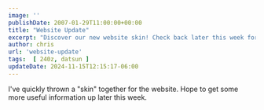 ```yaml
---
image: ''
publishDate: 2007-01-29T11:00:00+00:00
title: "Website Update"
excerpt: "Discover our new website skin! Check back later this week for more useful updates and information."
author: chris
url: 'website-update'
tags:  [ 240z, datsun ] 
updateDate: 2024-11-15T12:15:17-06:00
---
```


I've quickly thrown a "skin" together for the website. Hope to get some more useful information up later this week.
